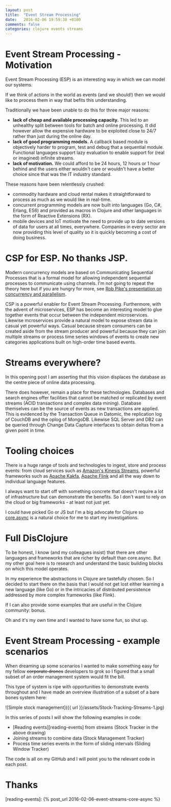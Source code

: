 ```yaml
---
layout: post
title:  "Event Stream Processing"
date:   2016-02-06 19:59:38 +0100
comments: false
categories: clojure events streams
---
```


# Event Stream Processing - Motivation

Event Stream Processing (ESP) is an interesting way in which we can model our systems. 

If we think of actions in the world as events (and we should!) then we would like to process them in way that befits this understanding.

Traditionally we have been unable to do this for three major reasons:

- **lack of cheap and available processing capacity.** This led to an unhealthy split between tools for batch and online processing. It did however allow the expensive hardware to be exploited close to 24/7 rather than just during the online day.
- **lack of good programming models.** A callback based module is objectively harder to program, test and debug that a sequential module. Functional languages support lazy evaluation to enable support for (real or imagined) infinite streams. 
- **lack of motivation.** We could afford to be 24 hours, 12 hours or 1 hour behind and the users either wouldn't care or wouldn't have a better choice since that was the IT industry standard.

These reasons have been relentlessly crushed:

- commodity hardware and cloud rental makes it straightforward to process as much as we would like in real-time.
- concurrent programming models are now built into languages (Go, C#, Erlang, ES6) and provided as macros in Clojure and other languages in the form of Reactive Extensions (RX).
- mobile devices and IoT motivate the need to provide up to date versions of data for users at all times, everywhere. Companies in every sector are now providing this level of quality so it is quickly becoming a cost of doing business.

# CSP for ESP. No thanks JSP.

Modern concurrency models are based on Communicating Sequential Processes that is a formal model for allowing independent sequential processes to communicate using channels. I'm not going to repeat the theory here but if you are hungry for more, see [Rob Pike's presentation on concurrency and parallelism][go-video].

CSP is a powerful enabler for Event Stream Processing. Furthermore, with the advent of microservices, ESP has become an interesting model to glue together events that occur between the independent microservices. Likewise mcroservices provide a natural model to expose stream data in casual yet powerful ways. Casual because stream consumers can be created aside from the stream producer and powerful because they can join multiple streams or process time series windows of events to create new categories applications built on high-order time based events.

# Streams everywhere?

In this opening post I am asserting that this vision displaces the database as the centre piece of online data processing. 

There does however, remain a place for these technologies. Databases and search engines offer facilities that cannot be matched or replicated by event streams (ACID transactions and complex data mining). Database themselves can be the source of events as new transactions are applied. This is evidenced by the Transaction Queue in Datomic, the replication log of CouchDB and the oplog of MongoDB. Likewise SQL Server and DB2 can be queried through Change Data Capture interfaces to obtain deltas from a given point in time.

# Tooling choices

There is a huge range of tools and technologies to ingest, store and process events: from cloud services such as [Amazon's Kinesis Streams][aws-kinesis], powerful frameworks such as [Apache Kakfa][apache-kafka], [Apache Flink][apache-flink] and all the way down to individual language features.

I always want to start off with something concrete that doesn't require a lot of infrastructure but can demonstrate the benefits. So I don't want to rely on the cloud or big frameworks - at least not just yet.

I could have picked Go or JS but I'm a big advocate for Clojure so [core.async][core-async] is a natural choice for me to start my investigations. 

# Full DisClojure

To be honest, I know (and my colleagues insist) that there are other languages and frameworks that are richer by default than core.async. But my other goal here is to research and understand the basic building blocks on which this model operates.

In my experience the abstractions in Clojure are tastefully chosen. So I decided to start there on the basis that I would not get lost either learning a new language (like Go) or in the intricacies of distributed persistence addressed by more complex frameworks (like Flink). 

If I can also provide some examples that are useful in the Clojure community: bonus.

Oh and it's my own time and I wanted to have some fun, so shut up.

# Event Stream Processing - example scenarios

When dreaming up some scenarios I wanted to make something easy for my fellow <del>corporate drones</del> developers to grok so I figured that a small subset of an order management system would fit the bill. 

This type of system is ripe with opportunities to demonstrate events throughout and I have made an overview illustration of a subset of a bare bones system here:

![Simple stock management]({{ url }}/assets/Stock-Tracking-Streams-1.jpg)

In this series of posts I will show the following examples in code:

- [Reading events][reading-events] from streams (Stock Tracker in the above drawing)
- Joining streams to combine data (Stock Management Tracker)
- Process time series events in the form of sliding intervals (Sliding Window Tracker)

The code is all on my GitHub and I will point you to the relevant code in each post.

# Thanks


[go-video]: https://www.youtube.com/watch?v=cN_DpYBzKso
[aws-kinesis]: https://aws.amazon.com/kinesis/streams/
[apache-kafka]: http://kafka.apache.org/
[apache-flink]: https://flink.apache.org/
[core-async]: https://github.com/clojure/core.async/
[reading-events]: {% post_url 2016-02-06-event-streams-core-async %}

